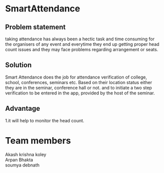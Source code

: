 # SmartAttendance

## Problem statement
taking attendance has always been a hectic task and time consuming for the organisers of any event and everytime they end up getting 
proper head count issues and they may face problems regarding arrangement or seats.

## Solution
Smart Attendance does the job for attendance verification of college, school, conferences, seminars etc. Based on their location status either they are in the seminar, conference hall or not. and to initiate a two step verification to be entered in the app, provided by the host of the seminar.

## Advantage
1.it will help to monitor the head count.<br/>

# Team members
Akash krishna koley<br/>
Arpan Bhakta<br/>
soumya debnath<br/>
